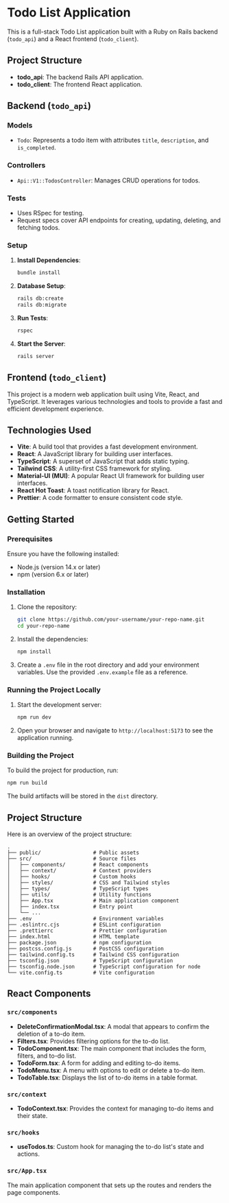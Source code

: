 # Todo List Application

This is a full-stack Todo List application built with a Ruby on Rails backend (`todo_api`) and a React frontend (`todo_client`). 

## Project Structure

- **todo_api**: The backend Rails API application.
- **todo_client**: The frontend React application.

## Backend (`todo_api`)

### Models
- `Todo`: Represents a todo item with attributes `title`, `description`, and `is_completed`.

### Controllers
- `Api::V1::TodosController`: Manages CRUD operations for todos.

### Tests
- Uses RSpec for testing.
- Request specs cover API endpoints for creating, updating, deleting, and fetching todos.

### Setup

1. **Install Dependencies**:
    ```sh
    bundle install
    ```

2. **Database Setup**:
    ```sh
    rails db:create
    rails db:migrate
    ```

3. **Run Tests**:
    ```sh
    rspec
    ```

4. **Start the Server**:
    ```sh
    rails server
    ```

## Frontend (`todo_client`)

This project is a modern web application built using Vite, React, and TypeScript. It leverages various technologies and tools to provide a fast and efficient development experience.

## Technologies Used

- **Vite**: A build tool that provides a fast development environment.
- **React**: A JavaScript library for building user interfaces.
- **TypeScript**: A superset of JavaScript that adds static typing.
- **Tailwind CSS**: A utility-first CSS framework for styling.
- **Material-UI (MUI)**: A popular React UI framework for building user interfaces.
- **React Hot Toast**: A toast notification library for React.
- **Prettier**: A code formatter to ensure consistent code style.

## Getting Started

### Prerequisites

Ensure you have the following installed:

- Node.js (version 14.x or later)
- npm (version 6.x or later)

### Installation

1. Clone the repository:
   ```sh
   git clone https://github.com/your-username/your-repo-name.git
   cd your-repo-name
   ```

2. Install the dependencies:
   ```sh
   npm install
   ```

3. Create a `.env` file in the root directory and add your environment variables. Use the provided `.env.example` file as a reference.

### Running the Project Locally

1. Start the development server:
   ```sh
   npm run dev
   ```

2. Open your browser and navigate to `http://localhost:5173` to see the application running.

### Building the Project

To build the project for production, run:
```sh
npm run build
```

The build artifacts will be stored in the `dist` directory.

## Project Structure

Here is an overview of the project structure:

```
.
├── public/                 # Public assets
├── src/                    # Source files
│   ├── components/         # React components
│   ├── context/            # Context providers
│   ├── hooks/              # Custom hooks
│   ├── styles/             # CSS and Tailwind styles
│   ├── types/              # TypeScript types
│   ├── utils/              # Utility functions
│   ├── App.tsx             # Main application component
│   ├── index.tsx           # Entry point
│   └── ...
├── .env                    # Environment variables
├── .eslintrc.cjs           # ESLint configuration
├── .prettierrc             # Prettier configuration
├── index.html              # HTML template
├── package.json            # npm configuration
├── postcss.config.js       # PostCSS configuration
├── tailwind.config.ts      # Tailwind CSS configuration
├── tsconfig.json           # TypeScript configuration
├── tsconfig.node.json      # TypeScript configuration for node
└── vite.config.ts          # Vite configuration
```

## React Components

### `src/components`

- **DeleteConfirmationModal.tsx**: A modal that appears to confirm the deletion of a to-do item.
- **Filters.tsx**: Provides filtering options for the to-do list.
- **TodoComponent.tsx**: The main component that includes the form, filters, and to-do list.
- **TodoForm.tsx**: A form for adding and editing to-do items.
- **TodoMenu.tsx**: A menu with options to edit or delete a to-do item.
- **TodoTable.tsx**: Displays the list of to-do items in a table format.

### `src/context`

- **TodoContext.tsx**: Provides the context for managing to-do items and their state.

### `src/hooks`

- **useTodos.ts**: Custom hook for managing the to-do list's state and actions.

### `src/App.tsx`

The main application component that sets up the routes and renders the page components.
